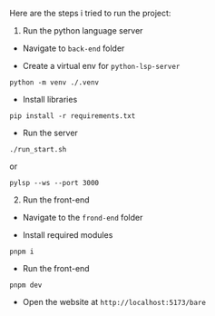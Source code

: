 Here are the steps i tried to run the project:

1. Run the python language server

- Navigate to `back-end` folder

- Create a virtual env for `python-lsp-server`

```
python -m venv ./.venv
```

- Install libraries

```
pip install -r requirements.txt
```

- Run the server

```
./run_start.sh
```

or 

```
pylsp --ws --port 3000
```

2. Run the front-end

- Navigate to the `frond-end` folder

- Install required modules 

```
pnpm i 
```

- Run the front-end

```
pnpm dev 
```

- Open the website at `http://localhost:5173/bare`
